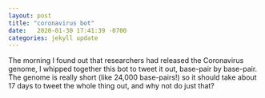 ```yaml
---
layout: post
title: "coronavirus bot"
date:   2020-01-30 17:41:39 -0700
categories: jekyll update
---
```

The morning I found out that researchers had released the Coronavirus genome, I whipped together this bot to tweet it out, base-pair by base-pair. The genome is really short (like 24,000 base-pairs!) so it should take about 17 days to tweet the whole thing out, and why not do just that?
